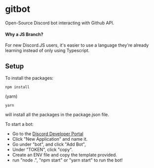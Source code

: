# gitbot
Open-Source Discord bot interacting with Github API. 

#### Why a JS Branch?
For new Discord.JS users, it's easier to use a language they're already learning instead of only using Typescript.


## Setup
To install the packages: 
```
npm install
```
(yarn)
```
yarn
```
will install all the packages in the package.json file. 

To start a bot:
- Go to the [Discord Developer Portal](https://discord.com/developers)
- Click "New Application" and name it. 
- Go under "bot", and click "Add Bot", 
- Under "TOKEN", click "copy". 
- Create an ENV file and copy the template provided.
- run "node .", "npm start" or "yarn start" to run the bot!